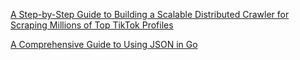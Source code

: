 [A Step-by-Step Guide to Building a Scalable Distributed Crawler for Scraping Millions of Top TikTok Profiles](https://medium.com/@tonywangcn/a-step-by-step-guide-to-building-a-scalable-distributed-crawler-for-scraping-millions-of-top-tiktok-802a7d754e7e)

[A Comprehensive Guide to Using JSON in Go
](https://betterstack.com/community/guides/scaling-go/json-in-go/#prerequisites)
